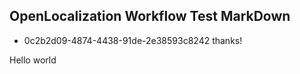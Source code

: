 ## OpenLocalization Workflow Test MarkDown
* 0c2b2d09-4874-4438-91de-2e38593c8242 
thanks!

Hello world